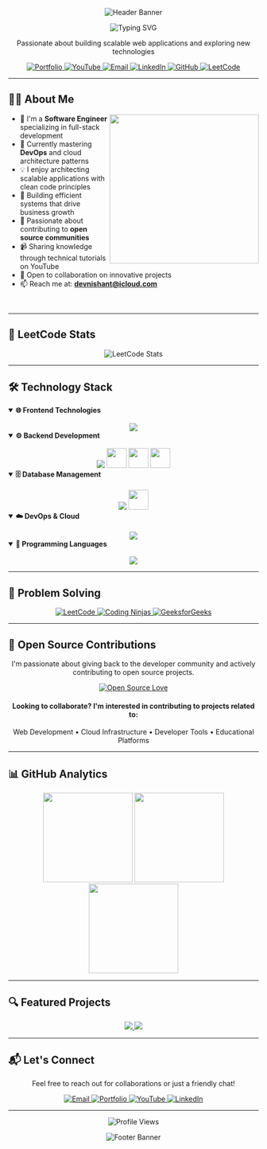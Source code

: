 <!-- Header with Modern Wave Banner -->
<p align="center">
  <img src="https://capsule-render.vercel.app/api?type=waving&color=0:3498db,100:8e44ad&height=230&section=header&text=Nishant%20Patil&fontSize=50&fontColor=ffffff&fontAlignY=40&desc=Software%20Engineer%20|%20Full%20Stack%20Developer&descAlignY=60&animation=fadeIn" alt="Header Banner" />
</p>

<!-- Concise Introduction -->
<div align="center">
  <img src="https://readme-typing-svg.herokuapp.com?font=Fira+Code&size=24&duration=3000&pause=1000&color=3498DB&center=true&width=435&lines=Full+Stack+Developer;Software+Engineer;Tech+Creator;Problem+Solver;Open+Source+Contributor" alt="Typing SVG" />
</div>

<p align="center">Passionate about building scalable web applications and exploring new technologies</p>

<!-- Professional Social Links -->
<div align="center">
  <a href="https://fasttrack-nishant.vercel.app/" target="_blank">
    <img src="https://img.shields.io/badge/Portfolio-212121?style=for-the-badge&logo=vercel&logoColor=white" alt="Portfolio"/>
  </a>
  <a href="https://www.youtube.com/@FastTrackNishant" target="_blank">
    <img src="https://img.shields.io/badge/YouTube-FF0000?style=for-the-badge&logo=youtube&logoColor=white" alt="YouTube"/>
  </a>
  <a href="mailto:devnishant@icloud.com">
    <img src="https://img.shields.io/badge/Email-D14836?style=for-the-badge&logo=gmail&logoColor=white" alt="Email"/>
  </a>
  <a href="https://www.linkedin.com/in/fasttracknishant" target="_blank">
    <img src="https://img.shields.io/badge/LinkedIn-0077B5?style=for-the-badge&logo=linkedin&logoColor=white" alt="LinkedIn"/>
  </a>
  <a href="https://github.com/FasttrackNishant" target="_blank">
    <img src="https://img.shields.io/badge/GitHub-100000?style=for-the-badge&logo=github&logoColor=white" alt="GitHub"/>
  </a>
  <a href="https://leetcode.com/fasttracknishant/" target="_blank">
    <img src="https://img.shields.io/badge/LeetCode-FFA116?style=for-the-badge&logo=leetcode&logoColor=white" alt="LeetCode"/>
  </a>
</div>

<hr>

<!-- Clean About Me Section -->
## 👨‍💻 About Me

<img align="right" width="300" src="https://media.giphy.com/media/qgQUggAC3Pfv687qPC/giphy.gif" />

- 🔭 I'm a **Software Engineer** specializing in full-stack development
- 🌱 Currently mastering **DevOps** and cloud architecture patterns
- 💡 I enjoy architecting scalable applications with clean code principles
- 🚀 Building efficient systems that drive business growth
- 🤝 Passionate about contributing to **open source communities**
- 📹 Sharing knowledge through technical tutorials on YouTube
- 👯 Open to collaboration on innovative projects
- 📫 Reach me at: **devnishant@icloud.com**

<br clear="right"/>

<hr>

<!-- LeetCode Stats Section -->
## 🧩 LeetCode Stats

<div align="center">
  <img src="https://leetcard.jacoblin.cool/nishant063?theme=dark&font=Noto%20Sans&ext=heatmap" alt="LeetCode Stats" />
</div>

<hr>

<!-- Tech Stack with Modern Layout -->
## 🛠️ Technology Stack

<details open>
<summary><b>🌐 Frontend Technologies</b></summary>
<br>
<div align="center">
  <img src="https://skillicons.dev/icons?i=html,css,js,ts,react,next,angular,tailwind" />
</div>
</details>

<details open>
<summary><b>⚙️ Backend Development</b></summary>
<br>
<div align="center">
  <img src="https://skillicons.dev/icons?i=nodejs,express,dotnet,cs,java" />
  <img src="https://img.shields.io/badge/Blazor-512BD4?style=flat-square&logo=blazor&logoColor=white" height="40" />
  <img src="https://img.shields.io/badge/Web%20API-00599C?style=flat-square&logo=.net&logoColor=white" height="40" />
  <img src="https://img.shields.io/badge/MVC-512BD4?style=flat-square&logo=dotnet&logoColor=white" height="40" />
</div>
</details>

<details open>
<summary><b>🗄️ Database Management</b></summary>
<br>
<div align="center">
  <img src="https://skillicons.dev/icons?i=mongodb,mysql,redis" />
  <img src="https://img.shields.io/badge/MS%20SQL%20Server-CC2927?style=flat-square&logo=microsoft-sql-server&logoColor=white" height="40" />
</div>
</details>

<details open>
<summary><b>☁️ DevOps & Cloud</b></summary>
<br>
<div align="center">
  <img src="https://skillicons.dev/icons?i=azure,docker,git,github" />
</div>
</details>

<details open>
<summary><b>🧠 Programming Languages</b></summary>
<br>
<div align="center">
  <img src="https://skillicons.dev/icons?i=c,cpp,cs,java,python" />
</div>
</details>

<hr>

<!-- Problem Solving Section -->
## 📝 Problem Solving

<div align="center">
  <a href="https://leetcode.com/nishant063/" target="_blank">
    <img src="https://img.shields.io/badge/LeetCode-FFA116?style=for-the-badge&logo=leetcode&logoColor=white" alt="LeetCode" />
  </a>
  <a href="https://www.codingninjas.com/studio/profile/fasttracknishant" target="_blank">
  <img src="https://img.shields.io/badge/Coding%20Ninjas-DD6620?style=for-the-badge&logo=codingninjas&logoColor=white" alt="Coding Ninjas" />
</a>
<a href="https://auth.geeksforgeeks.org/user/fasttracknishant" target="_blank">
  <img src="https://img.shields.io/badge/GeeksforGeeks-2F8D46?style=for-the-badge&logo=geeksforgeeks&logoColor=white" alt="GeeksforGeeks" />
</a>
<!--   <a href="https://www.hackerrank.com/fasttracknishant" target="_blank">
    <img src="https://img.shields.io/badge/HackerRank-00EA64?style=for-the-badge&logo=hackerrank&logoColor=white" alt="HackerRank" />
  </a>
  <a href="https://www.codechef.com/users/fasttracknish" target="_blank">
    <img src="https://img.shields.io/badge/CodeChef-5B4638?style=for-the-badge&logo=codechef&logoColor=white" alt="CodeChef" />
  </a>
  <a href="https://codeforces.com/profile/fasttracknishant" target="_blank">
    <img src="https://img.shields.io/badge/Codeforces-1F8ACB?style=for-the-badge&logo=codeforces&logoColor=white" alt="Codeforces" />
  </a> -->
</div>

<hr>

<!-- Open Source Contribution Section -->
## 🌟 Open Source Contributions

<div align="center">
  <p>I'm passionate about giving back to the developer community and actively contributing to open source projects.</p>
  
  <a href="https://github.com/FasttrackNishant?tab=repositories&q=&type=fork">
    <img src="https://img.shields.io/badge/Open%20Source-%E2%9D%A4%EF%B8%8F-brightgreen?style=for-the-badge&logo=github" alt="Open Source Love" />
  </a>
</div>

<div align="center">
  <h4>Looking to collaborate? I'm interested in contributing to projects related to:</h4>
  <p>
    Web Development • Cloud Infrastructure • Developer Tools • Educational Platforms
  </p>
</div>

<hr>

<!-- Enhanced GitHub Stats Section -->
## 📊 GitHub Analytics

<div align="center">
  <img src="https://github-readme-stats.vercel.app/api?username=FasttrackNishant&show_icons=true&theme=tokyonight&hide_border=true&count_private=true" height="180px" />
  <img src="https://github-readme-stats.vercel.app/api/top-langs/?username=FasttrackNishant&layout=compact&theme=tokyonight&hide_border=true" height="180px" />
</div>

<div align="center">
  <img src="https://github-readme-streak-stats.herokuapp.com/?user=FasttrackNishant&theme=tokyonight&hide_border=true" height="180px" />
</div>

<hr>

<!-- Featured Projects Section -->
## 🔍 Featured Projects

<div align="center">
  <a href="https://github.com/FasttrackNishant/Study-Notion-Platform-FInal">
    <img src="https://github-readme-stats.vercel.app/api/pin/?username=FasttrackNishant&repo=Study-Notion-Platform-FInal&theme=tokyonight&hide_border=true" />
  </a>
  <a href="https://github.com/FasttrackNishant/RazorPayClone">
    <img src="https://github-readme-stats.vercel.app/api/pin/?username=FasttrackNishant&repo=RazorPayClone&theme=tokyonight&hide_border=true" />
  </a>
</div>

<hr>

<!-- Connect Section with Icons -->
## 📬 Let's Connect

<div align="center">
  <p>Feel free to reach out for collaborations or just a friendly chat!</p>
  
  <a href="mailto:devnishant@icloud.com">
    <img src="https://img.shields.io/badge/Email-D14836?style=for-the-badge&logo=gmail&logoColor=white" alt="Email" />
  </a>
  <a href="https://fasttrack-nishant.vercel.app/">
    <img src="https://img.shields.io/badge/Portfolio-212121?style=for-the-badge&logo=vercel&logoColor=white" alt="Portfolio" />
  </a>
  <a href="https://www.youtube.com/@FastTrackNishant">
    <img src="https://img.shields.io/badge/YouTube-FF0000?style=for-the-badge&logo=youtube&logoColor=white" alt="YouTube" />
  </a>
  <a href="https://www.linkedin.com/in/fasttracknishant">
    <img src="https://img.shields.io/badge/LinkedIn-0077B5?style=for-the-badge&logo=linkedin&logoColor=white" alt="LinkedIn" />
  </a>
</div>

<hr>

<!-- Profile Views Counter -->
<div align="center">
  <img src="https://komarev.com/ghpvc/?username=FasttrackNishant&style=flat-square&color=3498db" alt="Profile Views" />
</div>

<!-- Footer Banner -->
<p align="center">
  <img src="https://capsule-render.vercel.app/api?type=waving&color=100:3498db,0:8e44ad&height=200&section=footer&animation=fadeIn" alt="Footer Banner" />
</p>
